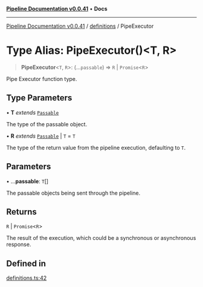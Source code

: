 [**Pipeline Documentation v0.0.41**](../../README.md) • **Docs**

***

[Pipeline Documentation v0.0.41](../../modules.md) / [definitions](../README.md) / PipeExecutor

# Type Alias: PipeExecutor()\<T, R\>

> **PipeExecutor**\<`T`, `R`\>: (...`passable`) => `R` \| `Promise`\<`R`\>

Pipe Executor function type.

## Type Parameters

• **T** *extends* [`Passable`](Passable.md)

The type of the passable object.

• **R** *extends* [`Passable`](Passable.md) \| `T` = `T`

The type of the return value from the pipeline execution, defaulting to `T`.

## Parameters

• ...**passable**: `T`[]

The passable objects being sent through the pipeline.

## Returns

`R` \| `Promise`\<`R`\>

The result of the execution, which could be a synchronous or asynchronous response.

## Defined in

[definitions.ts:42](https://github.com/stonemjs/pipeline/blob/cd2c1fe6f2982b63b3356203b0c87edf8640b155/src/definitions.ts#L42)
